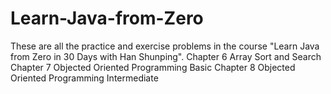 # Learn-Java-from-Zero
These are all the practice and exercise problems in the course "Learn Java from Zero in 30 Days with Han Shunping".
Chapter 6 Array Sort and Search
Chapter 7 Objected Oriented Programming Basic
Chapter 8 Objected Oriented Programming Intermediate
